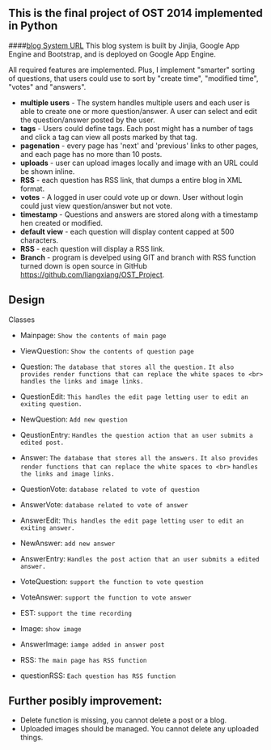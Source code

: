 This is the final project of OST 2014 implemented in Python
---

####[blog System URL](http://lx350-final.appspot.com/)
This blog system is built by Jinjia, Google App Engine and Bootstrap, and is deployed on Google App Engine. 

All required features are implemented. Plus, I implement "smarter" sorting of questions, that users could use to sort by "create time", "modified time", "votes" and "answers".

* **multiple users** - The system handles multiple users and each user is able to create one or more question/answer. A user can select and edit the question/answer posted by the user.
* **tags** - Users could define tags. Each post might has a number of tags and click a tag can view all posts marked by that tag. 
* **pagenation** - every page has 'next' and 'previous' links to other pages, and each page has no more than 10 posts. 
* **uploads** - user can upload images locally and image with an URL could be shown inline.
* **RSS** - each question has RSS link, that dumps a entire blog in XML format.
* **votes** - A logged in user could vote up or down. User without login could just view question/answer but not vote. 
* **timestamp** - Questions and answers are stored along with a timestamp hen created or modified. 
* **default view** - each question will display content capped at 500 characters. 
* **RSS** - each question will display a RSS link.
* **Branch** - program is develped using GIT and branch with RSS function turned down is open source in GitHub https://github.com/liangxiang/OST_Project.


Design
---
Classes
	
* Mainpage: `Show the contents of main page`

* ViewQuestion: `Show the contents of question page`

* Question: `The database that stores all the question.`
			`It also provides render functions that can replace the white spaces to <br>`
			`handles the links and image links. `

* QuestionEdit: `This handles the edit page letting user to edit an exiting question.`

* NewQuestion: `Add new question`

* QeustionEntry: `Handles the question action that an user submits a edited post.`

* Answer: `The database that stores all the answers.`
			`It also provides render functions that can replace the white spaces to <br>`
			`handles the links and image links. `

* QuestionVote: `database related to vote of question`

* AnswerVote: `database related to vote of answer`

* AnswerEdit: `This handles the edit page letting user to edit an exiting answer.`

* NewAnswer: `add new answer`

* AnswerEntry: `Handles the post action that an user submits a edited answer.`

* VoteQuestion: `support the function to vote question`

* VoteAnswer: `support the function to vote answer`

* EST: `support the time recording`

* Image: `show image`

* AnswerImage: `iamge added in answer post`

* RSS: `The main page has RSS function`

* questionRSS: `Each question has RSS function`


Further posibly improvement:
---
* Delete function is missing, you cannot delete a post or a blog.
* Uploaded images should be managed. You cannot delete any uploaded things.